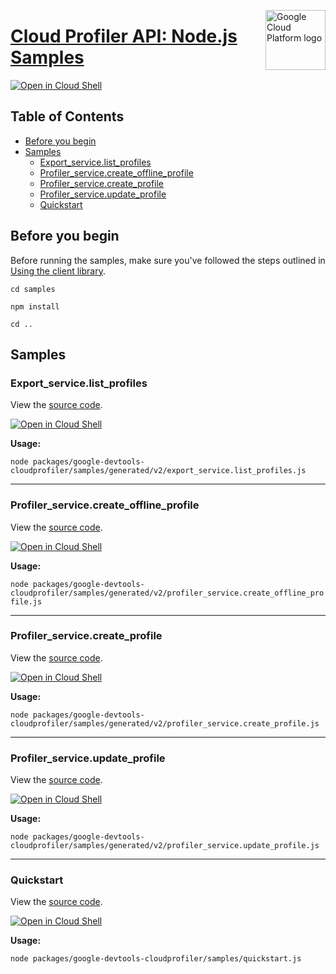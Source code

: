 [//]: # "This README.md file is auto-generated, all changes to this file will be lost."
[//]: # "To regenerate it, use `python -m synthtool`."
<img src="https://avatars2.githubusercontent.com/u/2810941?v=3&s=96" alt="Google Cloud Platform logo" title="Google Cloud Platform" align="right" height="96" width="96"/>

# [Cloud Profiler API: Node.js Samples](https://github.com/googleapis/google-cloud-node)

[![Open in Cloud Shell][shell_img]][shell_link]



## Table of Contents

* [Before you begin](#before-you-begin)
* [Samples](#samples)
  * [Export_service.list_profiles](#export_service.list_profiles)
  * [Profiler_service.create_offline_profile](#profiler_service.create_offline_profile)
  * [Profiler_service.create_profile](#profiler_service.create_profile)
  * [Profiler_service.update_profile](#profiler_service.update_profile)
  * [Quickstart](#quickstart)

## Before you begin

Before running the samples, make sure you've followed the steps outlined in
[Using the client library](https://github.com/googleapis/google-cloud-node#using-the-client-library).

`cd samples`

`npm install`

`cd ..`

## Samples



### Export_service.list_profiles

View the [source code](https://github.com/googleapis/google-cloud-node/blob/main/packages/google-devtools-cloudprofiler/samples/generated/v2/export_service.list_profiles.js).

[![Open in Cloud Shell][shell_img]](https://console.cloud.google.com/cloudshell/open?git_repo=https://github.com/googleapis/google-cloud-node&page=editor&open_in_editor=packages/google-devtools-cloudprofiler/samples/generated/v2/export_service.list_profiles.js,samples/README.md)

__Usage:__


`node packages/google-devtools-cloudprofiler/samples/generated/v2/export_service.list_profiles.js`


-----




### Profiler_service.create_offline_profile

View the [source code](https://github.com/googleapis/google-cloud-node/blob/main/packages/google-devtools-cloudprofiler/samples/generated/v2/profiler_service.create_offline_profile.js).

[![Open in Cloud Shell][shell_img]](https://console.cloud.google.com/cloudshell/open?git_repo=https://github.com/googleapis/google-cloud-node&page=editor&open_in_editor=packages/google-devtools-cloudprofiler/samples/generated/v2/profiler_service.create_offline_profile.js,samples/README.md)

__Usage:__


`node packages/google-devtools-cloudprofiler/samples/generated/v2/profiler_service.create_offline_profile.js`


-----




### Profiler_service.create_profile

View the [source code](https://github.com/googleapis/google-cloud-node/blob/main/packages/google-devtools-cloudprofiler/samples/generated/v2/profiler_service.create_profile.js).

[![Open in Cloud Shell][shell_img]](https://console.cloud.google.com/cloudshell/open?git_repo=https://github.com/googleapis/google-cloud-node&page=editor&open_in_editor=packages/google-devtools-cloudprofiler/samples/generated/v2/profiler_service.create_profile.js,samples/README.md)

__Usage:__


`node packages/google-devtools-cloudprofiler/samples/generated/v2/profiler_service.create_profile.js`


-----




### Profiler_service.update_profile

View the [source code](https://github.com/googleapis/google-cloud-node/blob/main/packages/google-devtools-cloudprofiler/samples/generated/v2/profiler_service.update_profile.js).

[![Open in Cloud Shell][shell_img]](https://console.cloud.google.com/cloudshell/open?git_repo=https://github.com/googleapis/google-cloud-node&page=editor&open_in_editor=packages/google-devtools-cloudprofiler/samples/generated/v2/profiler_service.update_profile.js,samples/README.md)

__Usage:__


`node packages/google-devtools-cloudprofiler/samples/generated/v2/profiler_service.update_profile.js`


-----




### Quickstart

View the [source code](https://github.com/googleapis/google-cloud-node/blob/main/packages/google-devtools-cloudprofiler/samples/quickstart.js).

[![Open in Cloud Shell][shell_img]](https://console.cloud.google.com/cloudshell/open?git_repo=https://github.com/googleapis/google-cloud-node&page=editor&open_in_editor=packages/google-devtools-cloudprofiler/samples/quickstart.js,samples/README.md)

__Usage:__


`node packages/google-devtools-cloudprofiler/samples/quickstart.js`






[shell_img]: https://gstatic.com/cloudssh/images/open-btn.png
[shell_link]: https://console.cloud.google.com/cloudshell/open?git_repo=https://github.com/googleapis/google-cloud-node&page=editor&open_in_editor=samples/README.md
[product-docs]: cloud.google.com/profiler/
